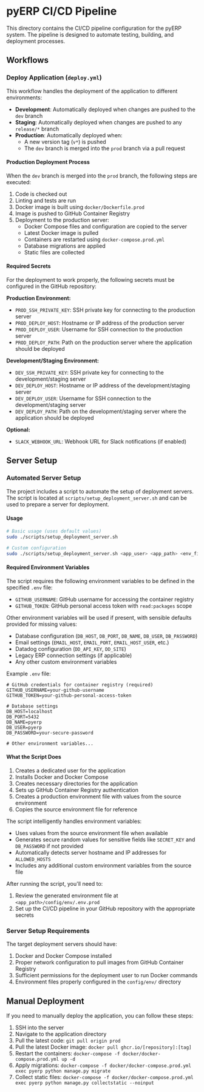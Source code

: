 # pyERP CI/CD Pipeline

This directory contains the CI/CD pipeline configuration for the pyERP system. The pipeline is designed to automate testing, building, and deployment processes.

## Workflows

### Deploy Application (`deploy.yml`)

This workflow handles the deployment of the application to different environments:

- **Development**: Automatically deployed when changes are pushed to the `dev` branch
- **Staging**: Automatically deployed when changes are pushed to any `release/*` branch
- **Production**: Automatically deployed when:
  - A new version tag (`v*`) is pushed
  - The `dev` branch is merged into the `prod` branch via a pull request

#### Production Deployment Process

When the `dev` branch is merged into the `prod` branch, the following steps are executed:

1. Code is checked out
2. Linting and tests are run
3. Docker image is built using `docker/Dockerfile.prod`
4. Image is pushed to GitHub Container Registry
5. Deployment to the production server:
   - Docker Compose files and configuration are copied to the server
   - Latest Docker image is pulled
   - Containers are restarted using `docker-compose.prod.yml`
   - Database migrations are applied
   - Static files are collected

#### Required Secrets

For the deployment to work properly, the following secrets must be configured in the GitHub repository:

**Production Environment:**
- `PROD_SSH_PRIVATE_KEY`: SSH private key for connecting to the production server
- `PROD_DEPLOY_HOST`: Hostname or IP address of the production server
- `PROD_DEPLOY_USER`: Username for SSH connection to the production server
- `PROD_DEPLOY_PATH`: Path on the production server where the application should be deployed

**Development/Staging Environment:**
- `DEV_SSH_PRIVATE_KEY`: SSH private key for connecting to the development/staging server
- `DEV_DEPLOY_HOST`: Hostname or IP address of the development/staging server
- `DEV_DEPLOY_USER`: Username for SSH connection to the development/staging server
- `DEV_DEPLOY_PATH`: Path on the development/staging server where the application should be deployed

**Optional:**
- `SLACK_WEBHOOK_URL`: Webhook URL for Slack notifications (if enabled)

## Server Setup

### Automated Server Setup

The project includes a script to automate the setup of deployment servers. The script is located at `scripts/setup_deployment_server.sh` and can be used to prepare a server for deployment.

#### Usage

```bash
# Basic usage (uses default values)
sudo ./scripts/setup_deployment_server.sh

# Custom configuration
sudo ./scripts/setup_deployment_server.sh <app_user> <app_path> <env_file>
```

#### Required Environment Variables

The script requires the following environment variables to be defined in the specified `.env` file:

- `GITHUB_USERNAME`: GitHub username for accessing the container registry
- `GITHUB_TOKEN`: GitHub personal access token with `read:packages` scope

Other environment variables will be used if present, with sensible defaults provided for missing values:

- Database configuration (`DB_HOST`, `DB_PORT`, `DB_NAME`, `DB_USER`, `DB_PASSWORD`)
- Email settings (`EMAIL_HOST`, `EMAIL_PORT`, `EMAIL_HOST_USER`, etc.)
- Datadog configuration (`DD_API_KEY`, `DD_SITE`)
- Legacy ERP connection settings (if applicable)
- Any other custom environment variables

Example `.env` file:

```
# GitHub credentials for container registry (required)
GITHUB_USERNAME=your-github-username
GITHUB_TOKEN=your-github-personal-access-token

# Database settings
DB_HOST=localhost
DB_PORT=5432
DB_NAME=pyerp
DB_USER=pyerp
DB_PASSWORD=your-secure-password

# Other environment variables...
```

#### What the Script Does

1. Creates a dedicated user for the application
2. Installs Docker and Docker Compose
3. Creates necessary directories for the application
4. Sets up GitHub Container Registry authentication
5. Creates a production environment file with values from the source environment
6. Copies the source environment file for reference

The script intelligently handles environment variables:
- Uses values from the source environment file when available
- Generates secure random values for sensitive fields like `SECRET_KEY` and `DB_PASSWORD` if not provided
- Automatically detects server hostname and IP addresses for `ALLOWED_HOSTS`
- Includes any additional custom environment variables from the source file

After running the script, you'll need to:
1. Review the generated environment file at `<app_path>/config/env/.env.prod`
2. Set up the CI/CD pipeline in your GitHub repository with the appropriate secrets

### Server Setup Requirements

The target deployment servers should have:

1. Docker and Docker Compose installed
2. Proper network configuration to pull images from GitHub Container Registry
3. Sufficient permissions for the deployment user to run Docker commands
4. Environment files properly configured in the `config/env/` directory

## Manual Deployment

If you need to manually deploy the application, you can follow these steps:

1. SSH into the server
2. Navigate to the application directory
3. Pull the latest code: `git pull origin prod`
4. Pull the latest Docker image: `docker pull ghcr.io/[repository]:[tag]`
5. Restart the containers: `docker-compose -f docker/docker-compose.prod.yml up -d`
6. Apply migrations: `docker-compose -f docker/docker-compose.prod.yml exec pyerp python manage.py migrate`
7. Collect static files: `docker-compose -f docker/docker-compose.prod.yml exec pyerp python manage.py collectstatic --noinput` 